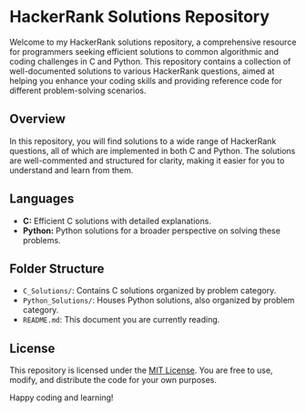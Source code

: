 # HackerRank Solutions Repository

Welcome to my HackerRank solutions repository, a comprehensive resource for programmers seeking efficient solutions to common algorithmic and coding challenges in C and Python. This repository contains a collection of well-documented solutions to various HackerRank questions, aimed at helping you enhance your coding skills and providing reference code for different problem-solving scenarios.


## Overview

In this repository, you will find solutions to a wide range of HackerRank questions, all of which are implemented in both C and Python. The solutions are well-commented and structured for clarity, making it easier for you to understand and learn from them.

## Languages

- **C:** Efficient C solutions with detailed explanations.
- **Python:** Python solutions for a broader perspective on solving these problems.

## Folder Structure

- `C_Solutions/`: Contains C solutions organized by problem category.
- `Python_Solutions/`: Houses Python solutions, also organized by problem category.
- `README.md`: This document you are currently reading.

## License

This repository is licensed under the [MIT License](LICENSE). You are free to use, modify, and distribute the code for your own purposes.

Happy coding and learning!
